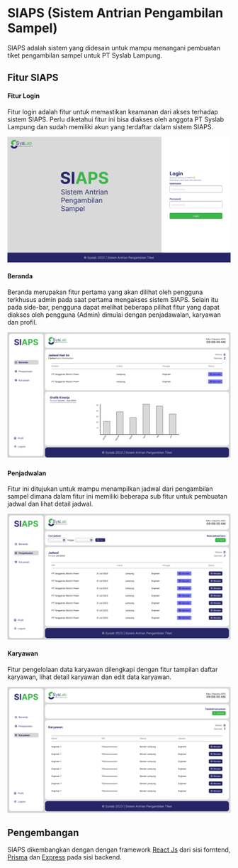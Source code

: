 # SIAPS (Sistem Antrian Pengambilan Sampel)

SIAPS adalah sistem yang didesain untuk mampu menangani pembuatan tiket pengambilan sampel untuk PT Syslab Lampung.

## Fitur SIAPS

#### Fitur Login

Fitur login adalah fitur untuk memastikan keamanan dari akses terhadap sistem SIAPS. Perlu diketahui fitur ini bisa diakses oleh anggota PT Syslab Lampung dan sudah memiliki akun yang terdaftar dalam sistem SIAPS.

![Halaman Login](./src/dump/Mockup/Login-Page.png "Login Page")

#### Beranda

Beranda merupakan fitur pertama yang akan dilihat oleh pengguna terkhusus admin pada saat pertama mengakses sistem SIAPS. Selain itu pada side-bar, pengguna dapat melihat beberapa pilihat fitur yang dapat diakses oleh pengguna (Admin) dimulai dengan penjadawalan, karyawan dan profil.

![Beranda](./src/dump/Mockup/Home-page.png "Beranda")

#### Penjadwalan

Fitur ini ditujukan untuk mampu menampilkan jadwal dari pengambilan sampel dimana dalam fitur ini memiliki beberapa sub fitur untuk pembuatan jadwal dan lihat detail jadwal.

![Penjadwalan](./src/dump/Mockup/Penjadwalan.png "Penjadwalan")

#### Karyawan

Fitur pengelolaan data karyawan dilengkapi dengan fitur tampilan daftar karyawan, lihat detail karyawan dan edit data karyawan.

![Karyawan](./src/dump/Mockup/Karyawan.png "Karyawan")

## Pengembangan

SIAPS dikembangkan dengan dengan framework [React Js](https://react.dev/) dari sisi forntend, [Prisma](https://www.prisma.io/) dan [Express](https://expressjs.com/) pada sisi backend.

<!-- - [@vitejs/plugin-react](https://github.com/vitejs/vite-plugin-react/blob/main/packages/plugin-react/README.md) uses [Babel](https://babeljs.io/) for Fast Refresh
- [@vitejs/plugin-react-swc](https://github.com/vitejs/vite-plugin-react-swc) uses [SWC](https://swc.rs/) for Fast Refresh -->
